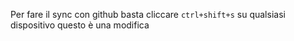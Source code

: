 Per fare il sync con github basta cliccare `ctrl+shift+s` su qualsiasi dispositivo questo è una modifica
